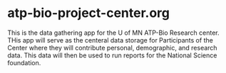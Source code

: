 # atp-bio-project-center.org
This is the data gathering app for the U of MN ATP-Bio Research center.  THis app will serve as the centeral data storage for Participants of the Center where they will contribute personal, demographic, and research data.  This data will then be used to run reports for the National Science foundation.
